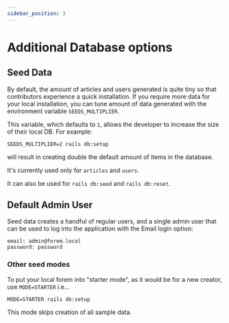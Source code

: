 ```yaml
---
sidebar_position: 3
---
```


# Additional Database options

## Seed Data

By default, the amount of articles and users generated is quite tiny so that
contributors experience a quick installation. If you require more data for your
local installation, you can tune amount of data generated with the environment
variable `SEEDS_MULTIPLIER`.

This variable, which defaults to `1`, allows the developer to increase the size
of their local DB. For example:

```shell
SEEDS_MULTIPLIER=2 rails db:setup
```

will result in creating double the default amount of items in the database.

It's currently used only for `articles` and `users`.

It can also be used for `rails db:seed` and `rails db:reset`.

## Default Admin User

Seed data creates a handful of regular users, and a single admin user that can
be used to log into the application with the Email login option:

```
email: admin@forem.local
password: password
```

### Other seed modes

To put your local forem into "starter mode", as it would be for a new creator,
use `MODE=STARTER` i.e...

```shell
MODE=STARTER rails db:setup
```

This mode skips creation of all sample data.
